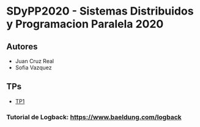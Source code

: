 # SDyPP2020 - Sistemas Distribuidos y Programacion Paralela 2020

## Autores

* Juan Cruz Real
* Sofia Vazquez

## TPs

* [TP1](/tp-1)

### Tutorial de Logback: <https://www.baeldung.com/logback>
